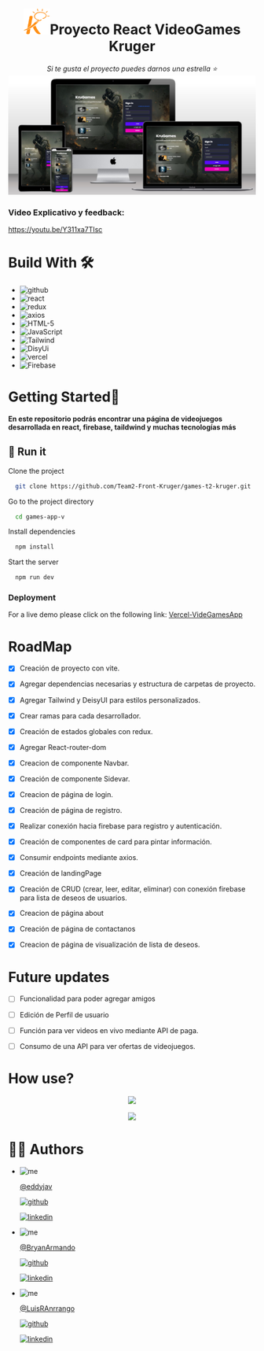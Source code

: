 <h1 align="center"><img src="https://github.com/BryanArmando/bibliotecaLibros/blob/master/public/kruger.png?raw=true" width=54px alt="krug"/>Proyecto React VideoGames Kruger
</h1>
<div align="center">




<i>Si te gusta el proyecto puedes darnos una estrella ⭐</i>
<img src="https://github.com/Team2-Front-Kruger/common/blob/main/krugames.jpg?raw=true" alt="krugames"/>



</div>

### Video Explicativo y feedback:
 
 https://youtu.be/Y311xa7TIsc
      


# Build With 🛠 

- ![github](https://img.shields.io/badge/GitHub-000000?style=for-the-badge&logo=GITHUB&logoColor=white)
- ![react](https://img.shields.io/badge/React-20232A?style=for-the-badge&logo=react&logoColor=61DAFB)
- ![redux](https://img.shields.io/badge/Redux-593D88?style=for-the-badge&logo=redux&logoColor=white)
- ![axios](https://img.shields.io/badge/Axios-20232A?style=for-the-badge&logo=axios&logoColor=61DAFB)
- ![HTML-5](https://img.shields.io/badge/HTML5-E34F25?style=for-the-badge&logo=html5&logoColor=white)
- ![JavaScript](https://img.shields.io/badge/JavaScript-F7DF1E?style=for-the-badge&logo=javascript&logoColor=black)
- ![Tailwind](https://img.shields.io/badge/TAILWIND-00AAE4?style=for-the-badge&logo=tailwind&logoColor=white)
- ![DisyUi](https://img.shields.io/badge/DeisyUI-123456?style=for-the-badge&logo=palette&logoColor=white)
- ![vercel](https://img.shields.io/badge/Vercel-000000?style=for-the-badge&logo=Vercel&logoColor=white)
- ![Firebase](https://img.shields.io/badge/FIREBASE-yellow?style=for-the-badge&logo=firebase&logoColor=white)

# Getting Started🔌

**En este repositorio podrás encontrar una página de videojuegos desarrollada en react, firebase, taildwind y muchas tecnologías más**

## 🚀 Run it

Clone the project

```bash
  git clone https://github.com/Team2-Front-Kruger/games-t2-kruger.git
```

Go to the project directory

```bash
  cd games-app-v
```

Install dependencies

```bash
  npm install
```

Start the server

```bash
  npm run dev
```

### Deployment

For a live demo please click on the following link:
[Vercel-VideGamesApp](https://krugames.vercel.app/)

# RoadMap

- [x] Creación de proyecto con vite.
- [x] Agregar dependencias necesarias y estructura de carpetas de proyecto.
- [x] Agregar Tailwind y DeisyUI para estilos personalizados.
- [x] Crear ramas para cada desarrollador. 
- [x] Creación de estados globales con redux.
- [x] Agregar React-router-dom
- [x] Creacion de componente Navbar.
- [x] Creación de componente Sidevar.
- [x] Creacion de página de login.
- [x] Creación de página de registro.
- [x] Realizar conexión hacia firebase para registro y autenticación.
- [x] Creación de componentes de card para pintar información.
- [x] Consumir endpoints mediante axios.
- [x] Creación de landingPage
- [x] Creación de CRUD (crear, leer, editar, eliminar) con conexión firebase para lista de deseos de usuarios.
- [x] Creacion de página about
- [x] Creación de página de contactanos
- [x] Creacion de página de visualización de lista de deseos.


# Future updates

- [ ] Funcionalidad para poder agregar amigos
- [ ] Edición de Perfil de usuario
- [ ] Función para ver videos en vivo mediante API de paga.
- [ ] Consumo de una API para ver ofertas de videojuegos.


# How use?

<div align="center">

![](https://github.com/Team2-Front-Kruger/common/blob/main/gif1.gif?raw=true)

![](https://github.com/Team2-Front-Kruger/common/blob/main/gif2.gif?raw=true)
  
  </div>



# 👨‍💻 Authors

- <img src="https://pps.whatsapp.net/v/t61.24694-24/315366406_131828406188151_4693699854617595623_n.jpg?ccb=11-4&oh=01_AdS4QNlnJDdbJlbDDZf0BvxiAZsBOIA6b8E03vAYElt5kw&oe=63D217CC" alt="me" width=100px />

  [@eddyjav](https://github.com/eddyjav/)

  [![github](https://img.shields.io/badge/Github-171515?style=for-the-badge&logo=github&logoColor=white)](https://github.com/eddyjav)

  [![linkedin](https://img.shields.io/badge/linkedin-0A66C2?style=for-the-badge&logo=linkedin&logoColor=white)](https://www.linkedin.com/in/javier-yanez-st/)


- <img src="https://avatars.githubusercontent.com/u/66704761?v=4" alt="me" width=100px />

  [@BryanArmando](https://github.com/BryanArmando/)

  [![github](https://img.shields.io/badge/Github-171515?style=for-the-badge&logo=github&logoColor=white)](https://github.com/BryanArmando)

  [![linkedin](https://img.shields.io/badge/linkedin-0A66C2?style=for-the-badge&logo=linkedin&logoColor=white)](https://www.linkedin.com/in/bryan-quisaguano/)


- <img src="https://avatars.githubusercontent.com/u/35409654?v=4" alt="me" width=100px />

  [@LuisRAnrrango](https://github.com/LuisRAnrrango)

  [![github](https://img.shields.io/badge/Github-171515?style=for-the-badge&logo=github&logoColor=white)](https://github.com/LuisRAnrrango)

  [![linkedin](https://img.shields.io/badge/linkedin-0A66C2?style=for-the-badge&logo=linkedin&logoColor=white)](https://www.linkedin.com/in/luis-anrrango-a8a25a133)
